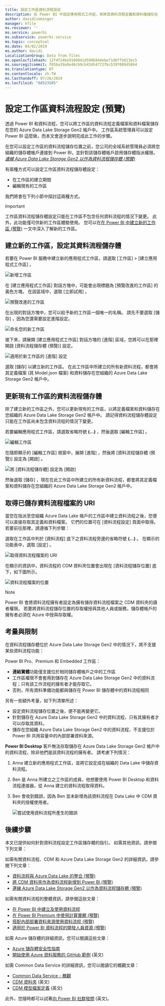 ```yaml
---
title: 設定工作區資料流程設定
description: 在 Power BI 中設定應用程式工作區，來將其資料流程定義和資料檔儲存在 Azure Data Lake Storage Gen2 中
author: davidiseminger
manager: kfile
ms.reviewer: ''
ms.service: powerbi
ms.subservice: powerbi-service
ms.topic: conceptual
ms.date: 04/02/2019
ms.author: davidi
LocalizationGroup: Data from files
ms.openlocfilehash: 12f4f24be9189041d5906844ebe71d6ffb023ec5
ms.sourcegitcommit: f05ba39a0e46cb9cb43454772fbc5397089d58b4
ms.translationtype: HT
ms.contentlocale: zh-TW
ms.lasthandoff: 07/26/2019
ms.locfileid: "68523505"
---
```

# <a name="configure-workspace-dataflow-settings-preview"></a>設定工作區資料流程設定 (預覽)

透過 Power BI 和資料流程，您可以將工作區的資料流程定義檔案和資料檔案儲存在您的 Azure Data Lake Storage Gen2 帳戶中。 工作區系統管理員可以設定 Power BI 這麼做，而本文會逐步說明完成此工作的步驟。 

在您可以設定工作區的資料流程儲存位置之前，您公司的全域系統管理員必須將您組織的儲存體帳戶連接到 Power BI，並針對該儲存體帳戶啟用儲存體指派權限。 *[連線 Azure Data Lake Storage Gen2 以作為資料流程儲存體 (預覽)](service-dataflows-connect-azure-data-lake-storage-gen2.md)* 

有兩種方式可以設定工作區資料流程儲存體設定： 

* 在工作區的建立期間
* 編輯現有的工作區

我們將會在下列小節中探討這兩種方式。 

> [!IMPORTANT]
> 工作區資料流程儲存體設定只能在工作區不包含任何資料流程的情況下變更。 此外，此功能僅可供新的工作區體驗使用。 您可以在[在 Power BI 中建立新的工作區 (預覽)](service-create-the-new-workspaces.md) 一文中深入了解新的工作區。

## <a name="create-a-new-workspace-configure-its-dataflow-storage"></a>建立新的工作區，設定其資料流程儲存體

若要在 Power BI 服務中建立新的應用程式工作區，請選取 [工作區] > [建立應用程式工作區]  。

![新增工作區](media/service-dataflows-configure-workspace-storage-settings/dataflow-storage-settings_01.jpg)

在 [建立應用程式工作區] 對話方塊中，可能會出現標題為 [預覽改進的工作區]  的黃色方塊。 在該區域中，選取 [立即試用]  。

![預覽改進的工作區](media/service-dataflows-configure-workspace-storage-settings/dataflow-storage-settings_02.jpg)

在出現的對話方塊中，您可以給予新的工作區一個唯一的名稱。 請先不要選取 [儲存]  ，因為您還需要設定進階設定。

![命名您的新工作區](media/service-dataflows-configure-workspace-storage-settings/dataflow-storage-settings_03.jpg)

接下來，請展開 [建立應用程式工作區]  對話方塊的 [進階]  區域，您將可以在那裡開啟 [資料流程儲存體 (預覽)]  設定。

![適用於新工作區的 [進階] 設定](media/service-dataflows-configure-workspace-storage-settings/dataflow-storage-settings_04.jpg)

選取 [儲存]  以建立新的工作區。 在此工作區中所建立的所有新資料流程，都會將其定義檔案 (其 Model.json 檔案) 和資料儲存在您組織的 Azure Data Lake Storage Gen2 帳戶中。 

## <a name="update-dataflow-storage-for-an-existing-workspace"></a>更新現有工作區的資料流程儲存體

除了建立新的工作區之外，您可以更新現有的工作區，以將定義檔案和資料儲存在您組織的 Azure Data Lake Storage Gen2 帳戶中。 請記得資料流程儲存體設定只能在工作區尚未包含資料流程的情況下變更。

若要編輯應用程式工作區，請選取省略符號 **(...)** ，然後選取 [編輯工作區]  。 

![編輯工作區](media/service-dataflows-configure-workspace-storage-settings/dataflow-storage-settings_05.jpg)

在隨即顯示的 [編輯工作區]  視窗中，展開 [進階]  ，然後將 [資料流程儲存體 (預覽)]  設定為 [開啟]  。 

![將 [資料流程儲存體] 設定為 [開啟]](media/service-dataflows-configure-workspace-storage-settings/dataflow-storage-settings_06.jpg)

然後選取 [儲存]  ，現在在此工作區中所建立的所有新資料流程，都會將其定義檔案和資料儲存在您組織的 Azure Data Lake Storage Gen2 帳戶中。


## <a name="get-the-uri-of-stored-dataflow-files"></a>取得已儲存資料流程檔案的 URI

當您在指派至您組織 Azure Data Lake 帳戶的工作區中建立資料流程之後，您便可以直接存取其定義和資料檔案。 它們的位置可在 [資料流程設定]  頁面中取得。 若要前往那裡，請遵循下列步驟：

選取在工作區中列於 [資料流程]  底下之資料流程旁邊的省略符號 **(...)** 。 在顯示的功能表中，選取 [設定]  。

![取得資料流程檔案的 URI](media/service-dataflows-configure-workspace-storage-settings/dataflow-storage-settings_07.jpg)

在顯示的資訊中，資料流程的 CDM 資料夾位置會出現在 [資料流程儲存位置]  底下，如下圖所示。

![資料流程檔案的位置](media/service-dataflows-configure-workspace-storage-settings/dataflow-storage-settings_08.jpg)

> [!NOTE]
> Power BI 會將資料流程擁有者設定為擁有儲存資料流程檔案之 CDM 資料夾的讀者權限。 若要將資料流程儲存位置的存取權授與其他人員或服務，儲存體帳戶的擁有者必須在 Azure 中授與存取權。



## <a name="considerations-and-limitations"></a>考量與限制

在資料流程儲存體位於 Azure Data Lake Storage Gen2 中的情況下，將不支援某些資料流程功能： 

Power BI Pro、Premium 和 Embedded 工作區：
* **連結實體**功能僅支援位於相同儲存體帳戶之中的工作區
* 工作區權限不會套用到儲存在 Azure Data Lake Storage Gen2 中的資料流程；只有該工作流程的擁有者才能存取它。
* 否則，所有資料準備功能都與儲存在 Power BI 儲存體中的資料流程相同


另有一些額外考量，如下列清單所述：

* 設定資料流程儲存位置之後，便不能再變更它。
* 針對儲存在 Azure Data Lake Storage Gen2 中的資料流程，只有其擁有者才可以存取其資料。
* 儲存在您組織 Azure Data Lake Storage Gen2 中的資料流程，不支援位於 Power BI 共用容量中的內部部署資料來源。

**Power BI Desktop** 客戶無法存取儲存在 Azure Data Lake Storage Gen2 帳戶中的資料流程，除非他們是該資料流程的擁有者。 請考慮下列情況：

1.  Anna 建立新的應用程式工作區，並將它設定成在組織的 Data Lake 中儲存資料流程。
2.  Ben 是 Anna 所建立之工作區的成員，他想要使用 Power BI Desktop 和資料流程連接器，從 Anna 建立的資料流程取得資料。
3.  Ben 會收到錯誤，因為 Ben 並未新增為該資料流程在 Data Lake 中 CDM 資料夾的授權使用者。

    ![嘗試使用資料流程所產生的錯誤](media/service-dataflows-configure-workspace-storage-settings/dataflow-storage-settings_08.jpg)


## <a name="next-steps"></a>後續步驟

本文已提供如何針對資料流程設定工作區儲存體的指引。 如需其他資訊，請參閱下列文章：

如需有關資料流程、CDM 和 Azure Data Lake Storage Gen2 的詳細資訊，請參閱下列文章：

* [資料流程與 Azure Data Lake 的整合 (預覽)](service-dataflows-azure-data-lake-integration.md)
* [將 CDM 資料夾作為資料流程新增到 Power BI (預覽)](service-dataflows-add-cdm-folder.md)
* [連線 Azure Data Lake Storage Gen2 以作為資料流程儲存體 (預覽)](service-dataflows-connect-azure-data-lake-storage-gen2.md)

如需有關資料流程的整體資訊，請參閱這些文章：

* [在 Power BI 中建立及使用資料流程](service-dataflows-create-use.md)
* [在 Power BI Premium 中使用計算實體 (預覽)](service-dataflows-computed-entities-premium.md)
* [搭配內部部署資料來源使用資料流程 (預覽)](service-dataflows-on-premises-gateways.md)
* [適用於 Power BI 資料流程的開發人員資源 (預覽)](service-dataflows-developer-resources.md)

如需 Azure 儲存體的詳細資訊，您可以閱讀這些文章：

* [Azure 儲存體安全性指南](https://docs.microsoft.com/azure/storage/common/storage-security-guide)
* [開始使用 Azure 資料服務的 GitHub 範例](https://aka.ms/cdmadstutorial) \(英文\)

如需 Common Data Service 的詳細資訊，您可以閱讀它的概觀文章：

* [Common Data Service - 概觀](https://docs.microsoft.com/powerapps/common-data-model/overview)
* [CDM 資料夾](https://go.microsoft.com/fwlink/?linkid=2045304) \(英文\)
* [CDM 模型檔案定義](https://go.microsoft.com/fwlink/?linkid=2045521) \(英文\)

此外，您隨時都可以試著[向 Power BI 社群發問](http://community.powerbi.com/) \(英文\)。
